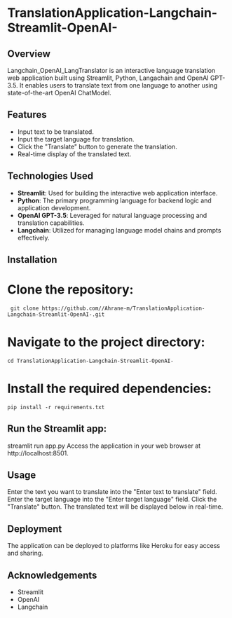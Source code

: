 # TranslationApplication-Langchain-Streamlit-OpenAI-

## Overview

Langchain_OpenAI_LangTranslator is an interactive language translation web application built using Streamlit, Python, Langachain and OpenAI GPT-3.5. It enables users to translate text from one language to another using state-of-the-art OpenAI ChatModel.

## Features

- Input text to be translated.
- Input the target language for translation.
- Click the "Translate" button to generate the translation.
- Real-time display of the translated text.

## Technologies Used

- **Streamlit**: Used for building the interactive web application interface.
- **Python**: The primary programming language for backend logic and application development.
- **OpenAI GPT-3.5**: Leveraged for natural language processing and translation capabilities.
- **Langchain**: Utilized for managing language model chains and prompts effectively.

## Installation

 # Clone the repository:
     git clone https://github.com//Ahrane-m/TranslationApplication-Langchain-Streamlit-OpenAI-.git
   
 # Navigate to the project directory:
    cd TranslationApplication-Langchain-Streamlit-OpenAI-
  
 # Install the required dependencies:
    pip install -r requirements.txt
    
## Run the Streamlit app:
  streamlit run app.py
  Access the application in your web browser at http://localhost:8501.

## Usage
Enter the text you want to translate into the "Enter text to translate" field.
Enter the target language into the "Enter target language" field.
Click the "Translate" button.
The translated text will be displayed below in real-time.

## Deployment
The application can be deployed to platforms like Heroku for easy access and sharing.



## Acknowledgements
- Streamlit
- OpenAI
- Langchain 

